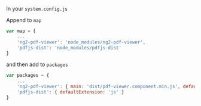 In your ```system.config.js```

Append to ```map```

```js
var map = {
    ...
    'ng2-pdf-viewer': 'node_modules/ng2-pdf-viewer',
    'pdfjs-dist': 'node_modules/pdfjs-dist'
}
```

and then add to ```packages```

```js
var packages = {
    ...
    'ng2-pdf-viewer': { main: 'dist/pdf-viewer.component.min.js', defaultExtension: 'js' },
    'pdfjs-dist': { defaultExtension: 'js' }
}
```
